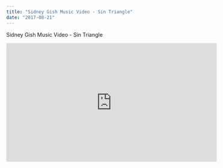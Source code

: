 ```yaml
---
title: "Sidney Gish Music Video - Sin Triangle"
date: "2017-08-21"
---
```


Sidney Gish Music Video - Sin Triangle

<iframe width="560" height="315" src="https://www.youtube.com/embed/4SZl1r2O_bY" frameborder="0" allowfullscreen></iframe>